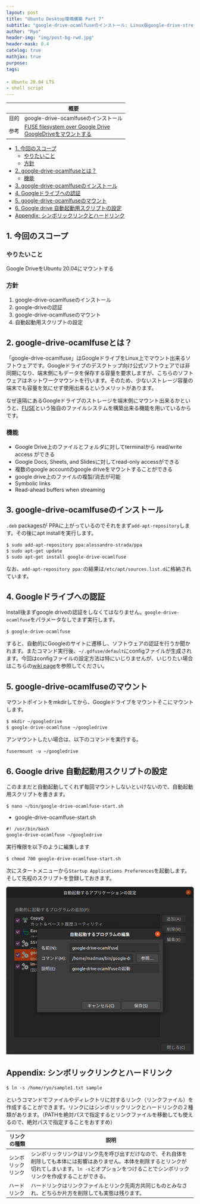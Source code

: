 ```yaml
---
layout: post
title: "Ubuntu Desktop環境構築 Part 7"
subtitle: "google-drive-ocamlfuseのインストール: Linux版google-drive-stream"
author: "Ryo"
header-img: "img/post-bg-rwd.jpg"
header-mask: 0.4
catelog: true
mathjax: true
purpose: 
tags:

- Ubuntu 20.04 LTS
- shell script
---
```


||概要|
|---|---|
|目的|google-drive-ocamlfuseのインストール|
|参考|[FUSE filesystem over Google Drive](https://github.com/astrada/google-drive-ocamlfuse)<br>[GoogleDriveをマウントする](https://sites.google.com/site/memomuteki/tinylinux/googledrivewomauntosuru)|

<!-- START doctoc generated TOC please keep comment here to allow auto update -->
<!-- DON'T EDIT THIS SECTION, INSTEAD RE-RUN doctoc TO UPDATE -->

- [1. 今回のスコープ](#1-%E4%BB%8A%E5%9B%9E%E3%81%AE%E3%82%B9%E3%82%B3%E3%83%BC%E3%83%97)
  - [やりたいこと](#%E3%82%84%E3%82%8A%E3%81%9F%E3%81%84%E3%81%93%E3%81%A8)
  - [方針](#%E6%96%B9%E9%87%9D)
- [2. google-drive-ocamlfuseとは？](#2-google-drive-ocamlfuse%E3%81%A8%E3%81%AF)
  - [機能](#%E6%A9%9F%E8%83%BD)
- [3. google-drive-ocamlfuseのインストール](#3-google-drive-ocamlfuse%E3%81%AE%E3%82%A4%E3%83%B3%E3%82%B9%E3%83%88%E3%83%BC%E3%83%AB)
- [4. Googleドライブへの認証](#4-google%E3%83%89%E3%83%A9%E3%82%A4%E3%83%96%E3%81%B8%E3%81%AE%E8%AA%8D%E8%A8%BC)
- [5. google-drive-ocamlfuseのマウント](#5-google-drive-ocamlfuse%E3%81%AE%E3%83%9E%E3%82%A6%E3%83%B3%E3%83%88)
- [6. Google drive 自動起動用スクリプトの設定](#6-google-drive-%E8%87%AA%E5%8B%95%E8%B5%B7%E5%8B%95%E7%94%A8%E3%82%B9%E3%82%AF%E3%83%AA%E3%83%97%E3%83%88%E3%81%AE%E8%A8%AD%E5%AE%9A)
- [Appendix: シンボリックリンクとハードリンク](#appendix-%E3%82%B7%E3%83%B3%E3%83%9C%E3%83%AA%E3%83%83%E3%82%AF%E3%83%AA%E3%83%B3%E3%82%AF%E3%81%A8%E3%83%8F%E3%83%BC%E3%83%89%E3%83%AA%E3%83%B3%E3%82%AF)

<!-- END doctoc generated TOC please keep comment here to allow auto update -->

## 1. 今回のスコープ
### やりたいこと

Google DriveをUbuntu 20.04にマウントする

### 方針

1. google-drive-ocamlfuseのインストール
2. google-driveの認証
3. google-drive-ocamlfuseのマウント
4. 自動起動用スクリプトの設定

## 2. google-drive-ocamlfuseとは？

「google-drive-ocamlfuse」はGoogleドライブをLinux上でマウント出来るソフトウェアです。Googleドライブのデスクトップ向け公式ソフトウェアでは非同期になり、端末側にもデータを保存する容量を要求しますが、こちらのソフトウェアはネットワークマウントを行います。そのため、少ないストレージ容量の端末でも容量を気にせず使用出来るというメリットがあります。

なぜ遠隔にあるGoogleドライブのストレージを端末側にマウント出来るかというと、[FUSE](https://ja.wikipedia.org/wiki/Filesystem_in_Userspace)という独自のファイルシステムを構築出来る機能を用いているからです。

### 機能

- Google Drive上のファイルとフォルダに対してterminalから read/write access ができる
- Google Docs, Sheets, and Slidesに対してread-only accessができる
- 複数のgoogle accountのgoogle driveをマウントすることができる
- google drive上のファイルの複製/消去が可能
- Symbolic links
- Read-ahead buffers when streaming

## 3. google-drive-ocamlfuseのインストール

`.deb` packagesが PPAに上がっているのでそれをまず`add-apt-repository`します。その後にapt installを実行します。

```
$ sudo add-apt-repository ppa:alessandro-strada/ppa
$ sudo apt-get update
$ sudo apt-get install google-drive-ocamlfuse
```

なお、`add-apt-repository ppa:`の結果は`/etc/apt/sources.list.d`に格納されています。

## 4. Googleドライブへの認証

Install後まずgoogle driveの認証をしなくてはなりません。`google-drive-ocamlfuse`をパラメータなしでまず実行します。

```
$ google-drive-ocamlfuse
```

すると、自動的にGoogleのサイトに遷移し、ソフトウェアの認証を行うか聞かれます。またコマンド実行後、`~/.gdfuse/default`にconfigファイルが生成されます。今回はconfigファイルの設定方法は特にいじりませんが、いじりたい場合はこちらの[wiki page](https://github.com/astrada/google-drive-ocamlfuse/wiki/Configuration)を参照してください。

## 5. google-drive-ocamlfuseのマウント

マウントポイントをmkdirしてから、Googleドライブをマウントそこにマウントします。

```
$ mkdir ~/googledrive
$ google-drive-ocamlfuse ~/googledrive
```

アンマウントしたい場合は、以下のコマンドを実行する。

```
fusermount -u ~/googledrive
```

## 6. Google drive 自動起動用スクリプトの設定

このままだと自動起動してくれず毎回マウントしないといけないので、自動起動用スクリプトを書きます。

```
$ nano ~/bin/google-drive-ocamlfuse-start.sh
```

- google-drive-ocamlfuse-start.sh

```
#! /usr/bin/bash
google-drive-ocamlfuse ~/googledrive
```

実行権限を以下のように編集します

```
$ chmod 700 google-drive-ocamlfuse-start.sh 
```

次にスタートメニューから`Startup Applications Preferences`を起動します。そして先程のスクリプトを登録しておきます。

<img src="https://raw.githubusercontent.com//ryonakimageserver/omorikaizuka//master/linux/google_drive/StartupApplicationsPreferences_20201222.png">


## Appendix: シンボリックリンクとハードリンク

```
$ ln -s /home/ryo/sample1.txt sample
```

というコマンドでファイルやディレクトリに対するリンク（リンクファイル）を作成することができます。リンクにはシンボリックリンクとハードリンクの２種類があります。（PATHを絶対パスで指定するとリンクファイルを移動しても使えるので、絶対パスで指定することをおすすめ）

|リンクの種類|説明|
|---|---|
|シンボリックリンク|シンボリックリンクはリンク先を呼び出すだけなので、それ自体を削除しても本体には影響はありません。本体を削除するとリンクが切れてしまいます。`ln -s`とオプションをつけることでシンボリックリンクを作成することができる。|
|ハードリンク|ハードリンクはリンクファイルとリンク先両方共同じものとみなされ、どちらか片方を削除しても実態は残ります。|